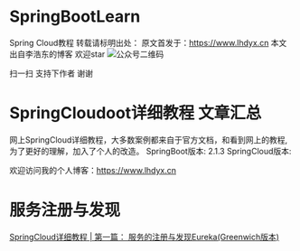 # SpringBootLearn
Spring Cloud教程
转载请标明出处： 原文首发于：https://www.lhdyx.cn 本文出自李浩东的博客  欢迎star
![公众号二维码](https://static.lhdyx.cn/images/qrcode.jpg)

扫一扫 支持下作者 谢谢

# SpringCloudoot详细教程 文章汇总
网上SpringCloud详细教程，大多数案例都来自于官方文档，和看到网上的教程,为了更好的理解，加入了个人的改造。
SpringBoot版本: 2.1.3
SpringCloud版本:   

欢迎访问我的个人博客：https://www.lhdyx.cn  
# 服务注册与发现
[SpringCloud详细教程 | 第一篇： 服务的注册与发现Eureka(Greenwich版本)](https://www.lhdyx.cn/article/79)

